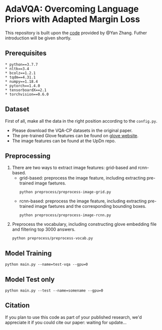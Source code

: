 # AdaVQA: Overcoming Language Priors with Adapted Margin Loss
This repository is built upon the [code](https://github.com/Cyanogenoid/vqa-counting.git) provided by @Yan Zhang. Futher introduction will be given shortly.
## Prerequisites
	* python==3.7.7
    * nltk==3.4
    * bcolz==1.2.1
    * tqdm==4.31.1
    * numpy==1.18.4
    * pytorch==1.4.0
    * tensorboardX==2.1
    * torchvision==0.6.0
## Dataset
First of all, make all the data in the right position according to the `config.py`.

* Please download the VQA-CP datasets in the original paper.
* The pre-trained Glove features can be found on [glove website](https://nlp.stanford.edu/projects/glove/).
* The image features can be found at the UpDn repo.
## Preprocessing
1. There are two ways to extract image features: grid-based and rcnn-based.
	* grid-based: preprocess the image feature, including extracting pre-trained image faetures.
		```
		python preprocess/preprocess-image-grid.py
		```
	* rcnn-based: preprocess the image feature, including extracting pre-trained image faetures and the corresponding bounding boxes.
		```
		python preprocess/preprocess-image-rcnn.py
		```
1. Preprocess the vocabulary, including constructing glove embedding file and filtering top 3000 answers.
	```
	python preprocess/preprocess-vocab.py
	```

## Model Training
```
python main.py --name=test-vqa --gpu=0
```
## Model Test only
```
python main.py --test --name=somename --gpu=0
```

## Citation
If you plan to use this code as part of your published research, we'd appreciate it if you could cite our paper: waiting for update...
